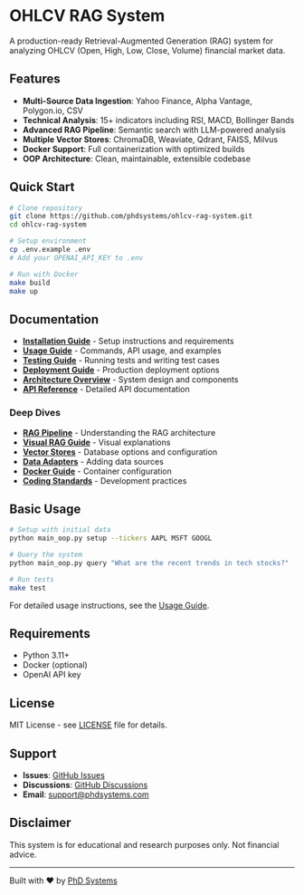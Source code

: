 # OHLCV RAG System

A production-ready Retrieval-Augmented Generation (RAG) system for analyzing OHLCV (Open, High, Low, Close, Volume) financial market data.

## Features

- **Multi-Source Data Ingestion**: Yahoo Finance, Alpha Vantage, Polygon.io, CSV
- **Technical Analysis**: 15+ indicators including RSI, MACD, Bollinger Bands
- **Advanced RAG Pipeline**: Semantic search with LLM-powered analysis
- **Multiple Vector Stores**: ChromaDB, Weaviate, Qdrant, FAISS, Milvus
- **Docker Support**: Full containerization with optimized builds
- **OOP Architecture**: Clean, maintainable, extensible codebase

## Quick Start

```bash
# Clone repository
git clone https://github.com/phdsystems/ohlcv-rag-system.git
cd ohlcv-rag-system

# Setup environment
cp .env.example .env
# Add your OPENAI_API_KEY to .env

# Run with Docker
make build
make up
```

## Documentation

- **[Installation Guide](docs/INSTALLATION.md)** - Setup instructions and requirements
- **[Usage Guide](docs/USAGE.md)** - Commands, API usage, and examples
- **[Testing Guide](docs/TESTING.md)** - Running tests and writing test cases
- **[Deployment Guide](docs/DEPLOYMENT.md)** - Production deployment options
- **[Architecture Overview](docs/ARCHITECTURE.md)** - System design and components
- **[API Reference](docs/API_REFERENCE.md)** - Detailed API documentation

### Deep Dives

- **[RAG Pipeline](docs/RAG_PIPELINE.md)** - Understanding the RAG architecture
- **[Visual RAG Guide](docs/RAG_PIPELINE_VISUAL.md)** - Visual explanations
- **[Vector Stores](docs/VECTOR_STORES.md)** - Database options and configuration
- **[Data Adapters](docs/DATA_ADAPTERS.md)** - Adding data sources
- **[Docker Guide](docs/DOCKER.md)** - Container configuration
- **[Coding Standards](docs/CODING_STANDARDS.md)** - Development practices

## Basic Usage

```bash
# Setup with initial data
python main_oop.py setup --tickers AAPL MSFT GOOGL

# Query the system
python main_oop.py query "What are the recent trends in tech stocks?"

# Run tests
make test
```

For detailed usage instructions, see the [Usage Guide](docs/USAGE.md).

## Requirements

- Python 3.11+
- Docker (optional)
- OpenAI API key

## License

MIT License - see [LICENSE](LICENSE) file for details.

## Support

- **Issues**: [GitHub Issues](https://github.com/phdsystems/ohlcv-rag-system/issues)
- **Discussions**: [GitHub Discussions](https://github.com/phdsystems/ohlcv-rag-system/discussions)
- **Email**: support@phdsystems.com

## Disclaimer

This system is for educational and research purposes only. Not financial advice.

---

Built with ❤️ by [PhD Systems](https://phdsystems.com)
